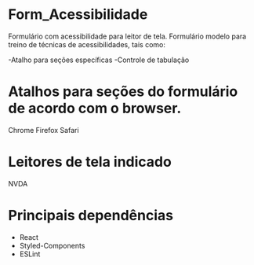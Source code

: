 # Form_Acessibilidade
Formulário com acessibilidade para leitor de tela.
Formulário modelo para treino de técnicas de acessibilidades, tais como:

-Atalho para seções específicas
-Controle de tabulação
# Atalhos para seções do formulário de acordo com o browser.
Chrome
Firefox
Safari

# Leitores de tela indicado
NVDA

# Principais dependências
- React
- Styled-Components
- ESLint

<!-- 
Próximos passos
- Ajustar CSS
- Implementar aumento/diminuição do Zoom
- Implementar aumento/diminuição da Fonte
- Implementar contraste preto/branco
- Implementar Rodapé
- Aviso de envio do formulário 
- Mapa de atalhos
-->
